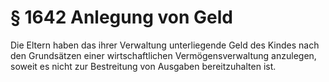 # § 1642 Anlegung von Geld
Die Eltern haben das ihrer Verwaltung unterliegende Geld des Kindes nach den Grundsätzen einer wirtschaftlichen Vermögensverwaltung anzulegen, soweit es nicht zur Bestreitung von Ausgaben bereitzuhalten ist.
